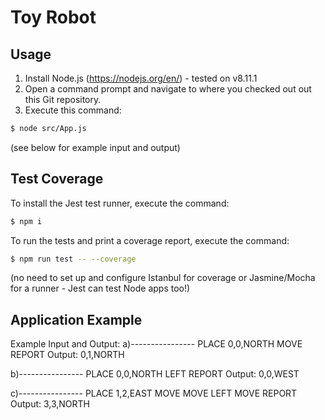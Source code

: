 # Toy Robot

## Usage

1. Install Node.js (https://nodejs.org/en/) - tested on v8.11.1
2. Open a command prompt and navigate to where you checked out out this Git repository.
3. Execute this command:

```sh
$ node src/App.js
```

(see below for example input and output)

## Test Coverage

To install the Jest test runner, execute the command:

```sh
$ npm i
```

To run the tests and print a coverage report, execute the command:

```sh
$ npm run test -- --coverage
```

(no need to set up and configure Istanbul for coverage or Jasmine/Mocha for a runner - Jest can test Node apps too!)

## Application Example

Example Input and Output:
a)----------------
PLACE 0,0,NORTH
MOVE
REPORT 
Output: 0,1,NORTH

b)----------------
PLACE 0,0,NORTH
LEFT
REPORT
Output: 0,0,WEST

c)----------------
PLACE 1,2,EAST
MOVE
MOVE
LEFT
MOVE
REPORT
Output: 3,3,NORTH